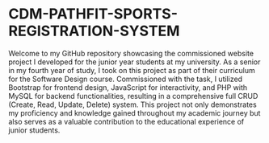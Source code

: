 # CDM-PATHFIT-SPORTS-REGISTRATION-SYSTEM
Welcome to my GitHub repository showcasing the commissioned website project I developed for the junior year students at my university. As a senior in my fourth year of study, I took on this project as part of their curriculum for the Software Design course. Commissioned with the task, I utilized Bootstrap for frontend design, JavaScript for interactivity, and PHP with MySQL for backend functionalities, resulting in a comprehensive full CRUD (Create, Read, Update, Delete) system. This project not only demonstrates my proficiency and knowledge gained throughout my academic journey but also serves as a valuable contribution to the educational experience of junior students.
